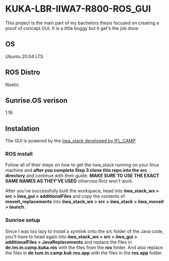 # KUKA-LBR-IIWA7-R800-ROS_GUI
This project is the main part of my bachelors thesis focused on creating a proof of concept GUI.
It is a little buggy but it get's the job done

## OS
Ubuntu 20.04 LTS

## ROS Distro
Noetic

## Sunrise.OS verison
1.16

## Instalation
The GUI is powered by the [iiwa_stack developed by IFL_CAMP](https://github.com/IFL-CAMP/iiwa_stack)

### ROS install
Follow all of their steps on how to get the iiwa_stack running on your linux machine and **after you complete Step 3 clone this repo into the src directory** and continue with their guide.
**MAKE SURE TO USE THE EXACT SAME NAMES AS THEY'VE USED** othervise Rviz won't work.

After you've successfully built the workspace, head into **iiwa_stack_ws > src > iiwa_gui > additionalFiles** and copy the contents of **moveit_replacements** into **iiwa_stack_ws > src > iiwa_stack > iiwa_moveit > launch**.

### Sunrise setup
Since I was too lazy to install a symlink onto the src folder of the Java code, you'll have to head again into **iiwa_stack_ws > src > iiwa_gui > additionalFiles > JavaReplacements** and replace the files in **de.tm.in.camp.kuka.ros** with the files from the **ros** folder. And also replace the files in **de.tum.in.camp.kuk.ros.app** with the files in the **ros.app** folder.
